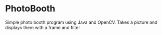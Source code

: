 # PhotoBooth
Simple photo booth program using Java and OpenCV.
Takes a picture and displays them with a frame and filter

